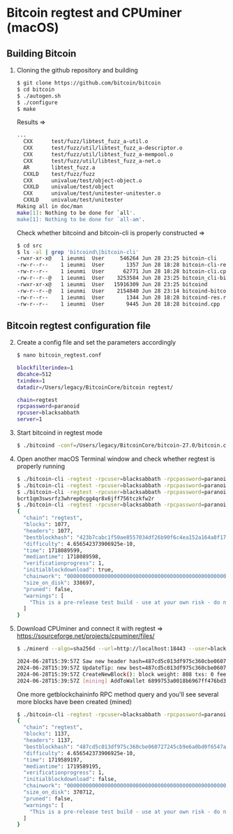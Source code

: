 # Bitcoin regtest and CPUminer (macOS)

## Building Bitcoin
1. Cloning the github repository and building
   
    ```bash
    $ git clone https://github.com/bitcoin/bitcoin
    $ cd bitcoin
    $ ./autogen.sh
    $ ./configure
    $ make
    ```

   Results =>
  
    ```bash
    ...
      CXX      test/fuzz/libtest_fuzz_a-util.o
      CXX      test/fuzz/util/libtest_fuzz_a-descriptor.o
      CXX      test/fuzz/util/libtest_fuzz_a-mempool.o
      CXX      test/fuzz/util/libtest_fuzz_a-net.o
      AR       libtest_fuzz.a
      CXXLD    test/fuzz/fuzz
      CXX      univalue/test/object-object.o
      CXXLD    univalue/test/object
      CXX      univalue/test/unitester-unitester.o
      CXXLD    univalue/test/unitester
    Making all in doc/man
    make[1]: Nothing to be done for `all'.
    make[1]: Nothing to be done for `all-am'.
    ```

   Check whether bitcoind and bitcoin-cli is properly constructed =>
  
    ```bash
    $ cd src
    $ ls -al | grep 'bitcoind\|bitcoin-cli'
    -rwxr-xr-x@   1 ieunmi  User     546264 Jun 28 23:25 bitcoin-cli
    -rw-r--r--    1 ieunmi  User       1357 Jun 28 18:28 bitcoin-cli-res.rc
    -rw-r--r--    1 ieunmi  User      62771 Jun 28 18:28 bitcoin-cli.cpp
    -rw-r--r--@   1 ieunmi  User    3253584 Jun 28 23:25 bitcoin_cli-bitcoin-cli.o
    -rwxr-xr-x@   1 ieunmi  User   15916309 Jun 28 23:25 bitcoind
    -rw-r--r--@   1 ieunmi  User    2154840 Jun 28 23:14 bitcoind-bitcoind.o
    -rw-r--r--    1 ieunmi  User       1344 Jun 28 18:28 bitcoind-res.rc
    -rw-r--r--    1 ieunmi  User       9445 Jun 28 18:28 bitcoind.cpp
    ```

## Bitcoin regtest configuration file
2. Create a config file and set the parameters accordingly
   
   ```bash
   $ nano bitcoin_regtest.conf
   ```

   ```bash
   blockfilterindex=1
   dbcahce=512
   txindex=1
   datadir=/Users/legacy/BitcoinCore/bitcoin regtest/

   chain=regtest
   rpcpassword=paranoid
   rpcuser=blacksabbath
   server=1
   ```

3. Start bitcoind in regtest mode

   ```bash
   $ ./bitcoind -conf=/Users/legacy/BitcoinCore/bitcoin-27.0/bitcoin.conf3
   ```

4. Open another macOS Terminal window and check whether regtest is properly running
   
   ```bash
   $ ./bitcoin-cli -regtest -rpcuser=blacksabbath -rpcpassword=paranoid -rpcport=18443 -rpcconnect=localhost createwallet "mining"
   $ ./bitcoin-cli -regtest -rpcuser=blacksabbath -rpcpassword=paranoid -rpcport=18443 -rpcconnect=localhost loadwallet "mining"
   $ ./bitcoin-cli -regtest -rpcuser=blacksabbath -rpcpassword=paranoid -rpcport=18443 -rpcconnect=localhost getnewaddress
   bcrt1qm3swsrfz3whrep0cgg4qr8x6jff756tczkfw2r
   $ ./bitcoin-cli -regtest -rpcuser=blacksabbath -rpcpassword=paranoid -rpcport=18443 -rpcconnect=localhost getblockchaininfo
   {
     "chain": "regtest",
     "blocks": 1077,
     "headers": 1077,
     "bestblockhash": "423b7cabc1f50ae8557034df26b90f6c4ea152a164a8f17bc1762f6d9b835b6b",
     "difficulty": 4.656542373906925e-10,
     "time": 1718089599,
     "mediantime": 1718089598,
     "verificationprogress": 1,
     "initialblockdownload": true,
     "chainwork": "000000000000000000000000000000000000000000000000000000000000086c",
     "size_on_disk": 338697,
     "pruned": false,
     "warnings": [
       "This is a pre-release test build - use at your own risk - do not use for mining or merchant applications"
     ]
   }
   ```

5. Download CPUminer and connect it with regtest => https://sourceforge.net/projects/cpuminer/files/

   ```bash
   $ ./minerd --algo=sha256d --url=http://localhost:18443 --user=blacksabbath --pass=paranoid --threads=2 --coinbase-addr=bcrt1qm3swsrfz3whrep0cgg4qr8x6jff756tczkfw2r
   ```

   ```bash
   2024-06-28T15:39:57Z Saw new header hash=487cd5c013df975c360cbe060727245cb9e6a0bd0f6547a634cbfa4ab124f5b1 height=1137
   2024-06-28T15:39:57Z UpdateTip: new best=487cd5c013df975c360cbe060727245cb9e6a0bd0f6547a634cbfa4ab124f5b1 height=1137 version=0x20000000 log2_work=11.152285 tx=1138 date='2024-06-28T15:39:57Z' progress=1.000000 cache=0.3MiB(60txo)
   2024-06-28T15:39:57Z CreateNewBlock(): block weight: 808 txs: 0 fees: 0 sigops 400
   2024-06-28T15:39:57Z [mining] AddToWallet 6899753a0018b6967ff476bd3c9cea6cc11a6ec05c357829dd1556f3f0e2e52f  new Confirmed (block=487cd5c013df975c360cbe060727245cb9e6a0bd0f6547a634cbfa4ab124f5b1, height=1137, index=0)
   ```

   One more getblockchaininfo RPC method query and you'll see several more blocks have been created (mined)

   ```bash
   $ ./bitcoin-cli -regtest -rpcuser=blacksabbath -rpcpassword=paranoid -rpcport=18443 -rpcconnect=localhost getblockchaininfo
   {
     "chain": "regtest",
     "blocks": 1137,
     "headers": 1137,
     "bestblockhash": "487cd5c013df975c360cbe060727245cb9e6a0bd0f6547a634cbfa4ab124f5b1",
     "difficulty": 4.656542373906925e-10,
     "time": 1719589197,
     "mediantime": 1719589195,
     "verificationprogress": 1,
     "initialblockdownload": false,
     "chainwork": "00000000000000000000000000000000000000000000000000000000000008e4",
     "size_on_disk": 370712,
     "pruned": false,
     "warnings": [
       "This is a pre-release test build - use at your own risk - do not use for mining or merchant applications"
     ]
   }
   ```
